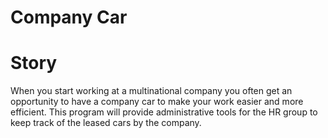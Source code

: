 # Company Car

# Story

When you start working at a multinational company you often get an opportunity to have a company car to make your work easier and more efficient. 
This program will provide administrative tools for the HR group to keep track of the leased cars by the company.
